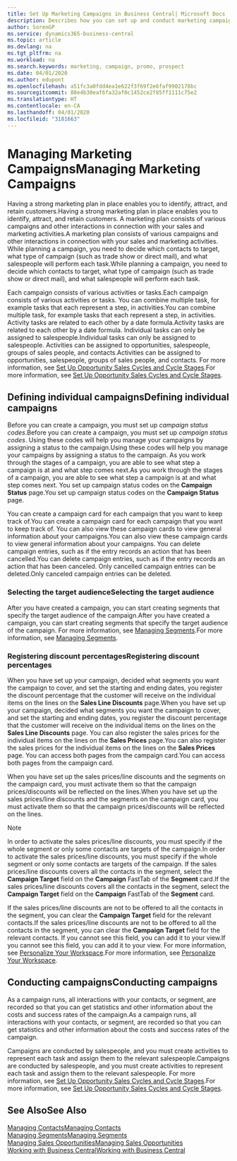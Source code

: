 ```yaml
---
title: Set Up Marketing Campaigns in Business Central| Microsoft Docs
description: Describes how you can set up and conduct marketing campaigns in Business Central to help you identify and attract prospects and retain customers.
author: SorenGP
ms.service: dynamics365-business-central
ms.topic: article
ms.devlang: na
ms.tgt_pltfrm: na
ms.workload: na
ms.search.keywords: marketing, campaign, promo, prospect
ms.date: 04/01/2020
ms.author: edupont
ms.openlocfilehash: a51fc3a0fdd4ea1e622f3f69f2e6faf9902178bc
ms.sourcegitcommit: 88e4b30eaf6fa32af0c1452ce2f85ff1111c75e2
ms.translationtype: HT
ms.contentlocale: en-CA
ms.lasthandoff: 04/01/2020
ms.locfileid: "3181663"
---
```

# <a name="managing-marketing-campaigns"></a><span data-ttu-id="97c09-103">Managing Marketing Campaigns</span><span class="sxs-lookup"><span data-stu-id="97c09-103">Managing Marketing Campaigns</span></span>
<span data-ttu-id="97c09-104">Having a strong marketing plan in place enables you to identify, attract, and retain customers.</span><span class="sxs-lookup"><span data-stu-id="97c09-104">Having a strong marketing plan in place enables you to identify, attract, and retain customers.</span></span> <span data-ttu-id="97c09-105">A marketing plan consists of various campaigns and other interactions in connection with your sales and marketing activities.</span><span class="sxs-lookup"><span data-stu-id="97c09-105">A marketing plan consists of various campaigns and other interactions in connection with your sales and marketing activities.</span></span> <span data-ttu-id="97c09-106">While planning a campaign, you need to decide which contacts to target, what type of campaign (such as trade show or direct mail), and what salespeople will perform each task.</span><span class="sxs-lookup"><span data-stu-id="97c09-106">While planning a campaign, you need to decide which contacts to target, what type of campaign (such as trade show or direct mail), and what salespeople will perform each task.</span></span>

<span data-ttu-id="97c09-107">Each campaign consists of various activities or tasks.</span><span class="sxs-lookup"><span data-stu-id="97c09-107">Each campaign consists of various activities or tasks.</span></span> <span data-ttu-id="97c09-108">You can combine multiple task, for example tasks that each represent a step, in activities.</span><span class="sxs-lookup"><span data-stu-id="97c09-108">You can combine multiple task, for example tasks that each represent a step, in activities.</span></span> <span data-ttu-id="97c09-109">Activity tasks are related to each other by a date formula.</span><span class="sxs-lookup"><span data-stu-id="97c09-109">Activity tasks are related to each other by a date formula.</span></span> <span data-ttu-id="97c09-110">Individual tasks can only be assigned to salespeople.</span><span class="sxs-lookup"><span data-stu-id="97c09-110">Individual tasks can only be assigned to salespeople.</span></span> <span data-ttu-id="97c09-111">Activities can be assigned to opportunities, salespeople, groups of sales people, and contacts.</span><span class="sxs-lookup"><span data-stu-id="97c09-111">Activities can be assigned to opportunities, salespeople, groups of sales people, and contacts.</span></span> <span data-ttu-id="97c09-112">For more information, see [Set Up Opportunity Sales Cycles and Cycle Stages](marketing-how-setup-opportunity-sales-cycles-stages.md).</span><span class="sxs-lookup"><span data-stu-id="97c09-112">For more information, see [Set Up Opportunity Sales Cycles and Cycle Stages](marketing-how-setup-opportunity-sales-cycles-stages.md).</span></span>

## <a name="defining-individual-campaigns"></a><span data-ttu-id="97c09-113">Defining individual campaigns</span><span class="sxs-lookup"><span data-stu-id="97c09-113">Defining individual campaigns</span></span>
<span data-ttu-id="97c09-114">Before you can create a campaign, you must set up *campaign status codes*.</span><span class="sxs-lookup"><span data-stu-id="97c09-114">Before you can create a campaign, you must set up *campaign status codes*.</span></span> <span data-ttu-id="97c09-115">Using these codes will help you manage your campaigns by assigning a status to the campaign.</span><span class="sxs-lookup"><span data-stu-id="97c09-115">Using these codes will help you manage your campaigns by assigning a status to the campaign.</span></span> <span data-ttu-id="97c09-116">As you work through the stages of a campaign, you are able to see what step a campaign is at and what step comes next.</span><span class="sxs-lookup"><span data-stu-id="97c09-116">As you work through the stages of a campaign, you are able to see what step a campaign is at and what step comes next.</span></span> <span data-ttu-id="97c09-117">You set up campaign status codes on the **Campaign Status** page.</span><span class="sxs-lookup"><span data-stu-id="97c09-117">You set up campaign status codes on the **Campaign Status** page.</span></span>

<span data-ttu-id="97c09-118">You can create a campaign card for each campaign that you want to keep track of.</span><span class="sxs-lookup"><span data-stu-id="97c09-118">You can create a campaign card for each campaign that you want to keep track of.</span></span> <span data-ttu-id="97c09-119">You can also view these campaign cards to view general information about your campaigns.</span><span class="sxs-lookup"><span data-stu-id="97c09-119">You can also view these campaign cards to view general information about your campaigns.</span></span>
<span data-ttu-id="97c09-120">You can delete campaign entries, such as if the entry records an action that has been cancelled.</span><span class="sxs-lookup"><span data-stu-id="97c09-120">You can delete campaign entries, such as if the entry records an action that has been canceled.</span></span> <span data-ttu-id="97c09-121">Only cancelled campaign entries can be deleted.</span><span class="sxs-lookup"><span data-stu-id="97c09-121">Only canceled campaign entries can be deleted.</span></span>

### <a name="selecting-the-target-audience"></a><span data-ttu-id="97c09-122">Selecting the target audience</span><span class="sxs-lookup"><span data-stu-id="97c09-122">Selecting the target audience</span></span>
<span data-ttu-id="97c09-123">After you have created a campaign, you can start creating segments that specify the target audience of the campaign.</span><span class="sxs-lookup"><span data-stu-id="97c09-123">After you have created a campaign, you can start creating segments that specify the target audience of the campaign.</span></span> <span data-ttu-id="97c09-124">For more information, see [Managing Segments](marketing-segments.md).</span><span class="sxs-lookup"><span data-stu-id="97c09-124">For more information, see [Managing Segments](marketing-segments.md).</span></span>

### <a name="registering-discount-percentages"></a><span data-ttu-id="97c09-125">Registering discount percentages</span><span class="sxs-lookup"><span data-stu-id="97c09-125">Registering discount percentages</span></span>
<span data-ttu-id="97c09-126">When you have set up your campaign, decided what segments you want the campaign to cover, and set the starting and ending dates, you register the discount percentage that the customer will receive on the individual items on the lines on the **Sales Line Discounts** page.</span><span class="sxs-lookup"><span data-stu-id="97c09-126">When you have set up your campaign, decided what segments you want the campaign to cover, and set the starting and ending dates, you register the discount percentage that the customer will receive on the individual items on the lines on the **Sales Line Discounts** page.</span></span> <span data-ttu-id="97c09-127">You can also register the sales prices for the individual items on the lines on the **Sales Prices** page.</span><span class="sxs-lookup"><span data-stu-id="97c09-127">You can also register the sales prices for the individual items on the lines on the **Sales Prices** page.</span></span> <span data-ttu-id="97c09-128">You can access both pages from the campaign card.</span><span class="sxs-lookup"><span data-stu-id="97c09-128">You can access both pages from the campaign card.</span></span>

 <span data-ttu-id="97c09-129">When you have set up the sales prices/line discounts and the segments on the campaign card, you must activate them so that the campaign prices/discounts will be reflected on the lines.</span><span class="sxs-lookup"><span data-stu-id="97c09-129">When you have set up the sales prices/line discounts and the segments on the campaign card, you must activate them so that the campaign prices/discounts will be reflected on the lines.</span></span>

> [!NOTE]  
>   <span data-ttu-id="97c09-130">In order to activate the sales prices/line discounts, you must specify if the whole segment or only some contacts are targets of the campaign.</span><span class="sxs-lookup"><span data-stu-id="97c09-130">In order to activate the sales prices/line discounts, you must specify if the whole segment or only some contacts are targets of the campaign.</span></span> <span data-ttu-id="97c09-131">If the sales prices/line discounts covers all the contacts in the segment, select the **Campaign Target** field on the **Campaign** FastTab of the **Segment** card.</span><span class="sxs-lookup"><span data-stu-id="97c09-131">If the sales prices/line discounts covers all the contacts in the segment, select the **Campaign Target** field on the **Campaign** FastTab of the **Segment** card.</span></span>

<span data-ttu-id="97c09-132">If the sales prices/line discounts are not to be offered to all the contacts in the segment, you can clear the **Campaign Target** field for the relevant contacts.</span><span class="sxs-lookup"><span data-stu-id="97c09-132">If the sales prices/line discounts are not to be offered to all the contacts in the segment, you can clear the **Campaign Target** field for the relevant contacts.</span></span> <span data-ttu-id="97c09-133">If you cannot see this field, you can add it to your view.</span><span class="sxs-lookup"><span data-stu-id="97c09-133">If you cannot see this field, you can add it to your view.</span></span> <span data-ttu-id="97c09-134">For more information, see [Personalize Your Workspace](ui-personalization-user.md).</span><span class="sxs-lookup"><span data-stu-id="97c09-134">For more information, see [Personalize Your Workspace](ui-personalization-user.md).</span></span>

## <a name="conducting-campaigns"></a><span data-ttu-id="97c09-135">Conducting campaigns</span><span class="sxs-lookup"><span data-stu-id="97c09-135">Conducting campaigns</span></span>
<span data-ttu-id="97c09-136">As a campaign runs, all interactions with your contacts, or segment, are recorded so that you can get statistics and other information about the costs and success rates of the campaign.</span><span class="sxs-lookup"><span data-stu-id="97c09-136">As a campaign runs, all interactions with your contacts, or segment, are recorded so that you can get statistics and other information about the costs and success rates of the campaign.</span></span>

<span data-ttu-id="97c09-137">Campaigns are conducted by salespeople, and you must create activities to represent each task and assign them to the relevant salespeople.</span><span class="sxs-lookup"><span data-stu-id="97c09-137">Campaigns are conducted by salespeople, and you must create activities to represent each task and assign them to the relevant salespeople.</span></span> <span data-ttu-id="97c09-138">For more information, see [Set Up Opportunity Sales Cycles and Cycle Stages](marketing-how-setup-opportunity-sales-cycles-stages.md).</span><span class="sxs-lookup"><span data-stu-id="97c09-138">For more information, see [Set Up Opportunity Sales Cycles and Cycle Stages](marketing-how-setup-opportunity-sales-cycles-stages.md).</span></span>

## <a name="see-also"></a><span data-ttu-id="97c09-139">See Also</span><span class="sxs-lookup"><span data-stu-id="97c09-139">See Also</span></span>
[<span data-ttu-id="97c09-140">Managing Contacts</span><span class="sxs-lookup"><span data-stu-id="97c09-140">Managing Contacts</span></span>](marketing-contacts.md)  
[<span data-ttu-id="97c09-141">Managing Segments</span><span class="sxs-lookup"><span data-stu-id="97c09-141">Managing Segments</span></span>](marketing-segments.md)  
[<span data-ttu-id="97c09-142">Managing Sales Opportunities</span><span class="sxs-lookup"><span data-stu-id="97c09-142">Managing Sales Opportunities</span></span>](marketing-manage-sales-opportunities.md)  
[<span data-ttu-id="97c09-143">Working with Business Central</span><span class="sxs-lookup"><span data-stu-id="97c09-143">Working with Business Central</span></span>](ui-work-product.md)  
